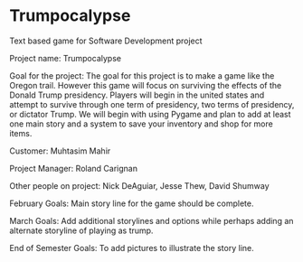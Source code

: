 # Trumpocalypse
Text based game for Software Development project

Project name: Trumpocalypse

Goal for the project: The goal for this project is to make a game like the Oregon trail. However this game will focus on surviving the effects of the Donald Trump presidency. Players will begin in the united states and attempt to survive through one term of presidency, two terms of presidency, or dictator Trump. We will begin with using Pygame and plan to add at least one main story and a system to save your inventory and shop for more items.

Customer: Muhtasim Mahir

Project Manager: Roland Carignan

Other people on project: Nick DeAguiar, Jesse Thew, David Shumway

February Goals: Main story line for the game should be complete.

March Goals: Add additional storylines and options while perhaps adding an alternate storyline of playing as trump.

End of Semester Goals: To add pictures to illustrate the story line.




